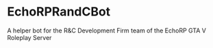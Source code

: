 # EchoRPRandCBot
A helper bot for the R&amp;C Development Firm team of the EchoRP GTA V Roleplay Server
